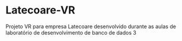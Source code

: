 # Latecoare-VR
Projeto VR para empresa Latecoare desenvolvido durante as aulas de laboratório de desenvolvimento de banco de dados 3
